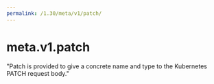 ```yaml
---
permalink: /1.30/meta/v1/patch/
---
```


# meta.v1.patch

"Patch is provided to give a concrete name and type to the Kubernetes PATCH request body."